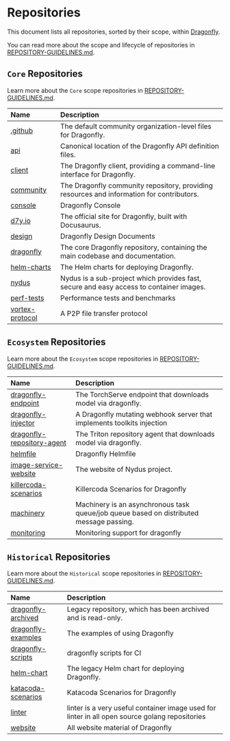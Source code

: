 # Repositories

This document lists all repositories, sorted by their scope, within [Dragonfly](https://github.com/dragonflyoss).

You can read more about the scope and lifecycle of repositories in [REPOSITORY-GUIDELINES.md](https://github.com/dragonflyoss/community/blob/main/REPOSITORY-GUIDELINES.md).

## `Core` Repositories

Learn more about the `Core` scope repositories in [REPOSITORY-GUIDELINES.md](./REPOSITORY-GUIDELINES.md#core-repositories).

<!-- markdownlint-disable -->
| Name                                                               | Description                                                                               |
| :----------------------------------------------------------------- | :---------------------------------------------------------------------------------------- |
| [.github](https://github.com/dragonflyoss/.github)                 | The default community organization-level files for Dragonfly.                             |
| [api](https://github.com/dragonflyoss/api)                         | Canonical location of the Dragonfly API definition files.                                 |
| [client](https://github.com/dragonflyoss/client)                   | The Dragonfly client, providing a command-line interface for Dragonfly.                   |
| [community](https://github.com/dragonflyoss/community)             | The Dragonfly community repository, providing resources and information for contributors. |
| [console](https://github.com/dragonflyoss/console)                 | Dragonfly Console                                                                         |
| [d7y.io](https://github.com/dragonflyoss/d7y.io)                   | The official site for Dragonfly, built with Docusaurus.                                   |
| [design](https://github.com/dragonflyoss/design)                   | Dragonfly Design Documents                                                                |
| [dragonfly](https://github.com/dragonflyoss/dragonfly)             | The core Dragonfly repository, containing the main codebase and documentation.            |
| [helm-charts](https://github.com/dragonflyoss/helm-charts)         | The Helm charts for deploying Dragonfly.                                                  |
| [nydus](https://github.com/dragonflyoss/nydus)                     | Nydus is a sub-project which provides fast, secure and easy access to container images.   |
| [perf-tests](https://github.com/dragonflyoss/perf-tests)           | Performance tests and benchmarks                                                          |
| [vortex-protocol](https://github.com/dragonflyoss/vortex-protocol) | A P2P file transfer protocol                                                              |

<!-- markdownlint-restore -->

## `Ecosystem` Repositories

Learn more about the `Ecosystem` scope repositories in [REPOSITORY-GUIDELINES.md](./REPOSITORY-GUIDELINES.md#ecosystem-repositories).

<!-- markdownlint-disable -->
| Name                                                                                     | Description                                                                             |
| :--------------------------------------------------------------------------------------- | :-------------------------------------------------------------------------------------- |
| [dragonfly-endpoint](https://github.com/dragonflyoss/dragonfly-endpoint)                 | The TorchServe endpoint that downloads model via dragonfly.                             |
| [dragonfly-injector](https://github.com/dragonflyoss/dragonfly-injector)                 | A Dragonfly mutating webhook server that implements toolkits injection                  |
| [dragonfly-repository-agent](https://github.com/dragonflyoss/dragonfly-repository-agent) | The Triton repository agent that downloads model via dragonfly.                         |
| [helmfile](https://github.com/dragonflyoss/helmfile)                                     | Dragonfly Helmfile                                                                      |
| [image-service-website](https://github.com/dragonflyoss/image-service-website)           | The website of Nydus project.                                                           |
| [killercoda-scenarios](https://github.com/dragonflyoss/killercoda-scenarios)             | Killercoda Scenarios for Dragonfly                                                      |
| [machinery](https://github.com/dragonflyoss/machinery)                                   | Machinery is an asynchronous task queue/job queue based on distributed message passing. |
| [monitoring](https://github.com/dragonflyoss/monitoring)                                 | Monitoring support for dragonfly                                                        |

<!-- markdownlint-restore -->

## `Historical` Repositories

Learn more about the `Historical` scope repositories in [REPOSITORY-GUIDELINES.md](./REPOSITORY-GUIDELINES.md#historical-repositories).

<!-- markdownlint-disable -->
| Name                                                                     | Description                                                                                    |
| :----------------------------------------------------------------------- | :--------------------------------------------------------------------------------------------- |
| [dragonfly-archived](https://github.com/dragonflyoss/dragonfly-archived) | Legacy repository, which has been archived and is read-only.                                   |
| [dragonfly-examples](https://github.com/dragonflyoss/dragonfly-examples) | The examples of using Dragonfly                                                                |
| [dragonfly-scripts](https://github.com/dragonflyoss/dragonfly-scripts)   | dragonfly scripts for CI                                                                       |
| [helm-chart](https://github.com/dragonflyoss/helm-chart)                 | The legacy Helm chart for deploying Dragonfly.                                                 |
| [katacoda-scenarios](https://github.com/dragonflyoss/katacoda-scenarios) | Katacoda Scenarios for Dragonfly                                                               |
| [linter](https://github.com/dragonflyoss/linter)                         | linter is a very useful container image used for linter in all open source golang repositories |
| [website](https://github.com/dragonflyoss/website)                       | All website material of Dragonfly                                                              |

<!-- markdownlint-restore -->
